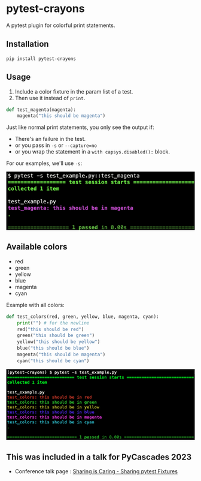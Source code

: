 # pytest-crayons

A pytest plugin for colorful print statements.

## Installation

```
pip install pytest-crayons
```

## Usage

1. Include a color fixture in the param list of a test. 
2. Then use it instead of `print`.

```python
def test_magenta(magenta):
    magenta("this should be magenta")
```

Just like normal print statements, you only see the output if:

* There's an failure in the test.
* or you pass in `-s` or `--capture=no`
* or you wrap the statement in a `with capsys.disabled():` block.

For our examples, we'll use `-s`:

![output of test_something](https://github.com/okken/pytest-crayons/blob/main/docs/magenta.png?raw=true)

## Available colors

* red 
* green
* yellow
* blue
* magenta
* cyan

Example with all colors: 

```python
def test_colors(red, green, yellow, blue, magenta, cyan):
    print("") # for the newline
    red("this should be red")
    green("this should be green")
    yellow("this should be yellow")
    blue("this should be blue")
    magenta("this should be magenta")
    cyan("this should be cyan")
```

![output of test_colors](https://github.com/okken/pytest-crayons/blob/main/docs/test_example.png?raw=true)

## This was included in a talk for PyCascades 2023

* Conference talk page : [Sharing is Caring - Sharing pytest Fixtures](https://2023.pycascades.com/program/talks/sharing-is-caring-sharing-pytest-fixtures/)
